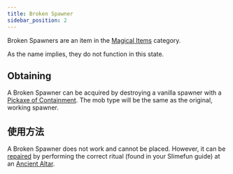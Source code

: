 ```yaml
---
title: Broken Spawner
sidebar_position: 2
---
```


Broken Spawners are an item in the [Magical Items](Magical-Items) category.

As the name implies, they do not function in this state.

## Obtaining

A Broken Spawner can be acquired by destroying a vanilla spawner with a [Pickaxe of Containment](Pickaxe-of-Containment). The mob type will be the same as the original, working spawner.

## 使用方法

A Broken Spawner does not work and cannot be placed. However, it can be [repaired](Reinforced-Spawner) by performing the correct ritual (found in your Slimefun guide) at an [Ancient Altar](Ancient-Altar).
